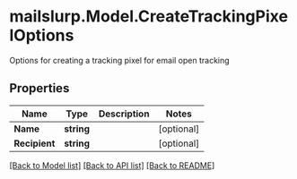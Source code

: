 # mailslurp.Model.CreateTrackingPixelOptions
Options for creating a tracking pixel for email open tracking

## Properties

Name | Type | Description | Notes
------------ | ------------- | ------------- | -------------
**Name** | **string** |  | [optional] 
**Recipient** | **string** |  | [optional] 

[[Back to Model list]](../README#documentation-for-models) [[Back to API list]](../README#documentation-for-api-endpoints) [[Back to README]](../README)

